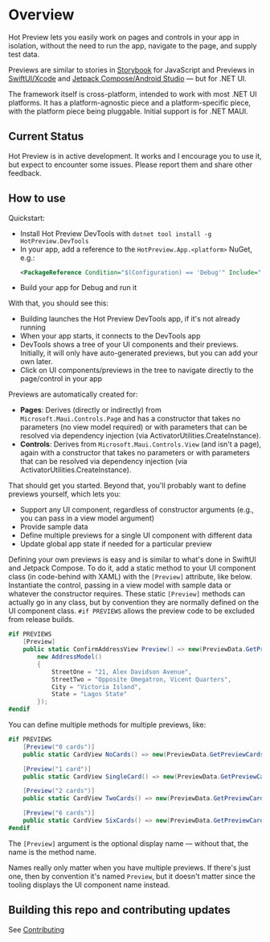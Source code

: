# Overview

Hot Preview lets you easily work on pages and controls in your app in isolation, without the
need to run the app, navigate to the page, and supply test data.

Previews are similar to stories in [Storybook](https://storybook.js.org/) for JavaScript and Previews in
[SwiftUI/Xcode](https://developer.apple.com/documentation/xcode/previewing-your-apps-interface-in-xcode)
and [Jetpack Compose/Android Studio](https://developer.android.com/develop/ui/compose/tooling/previews) —
but for .NET UI.

The framework itself is cross-platform, intended to work with most .NET UI platforms.
It has a platform-agnostic piece and a platform-specific piece, with the platform piece being pluggable.
Initial support is for .NET MAUI.

## Current Status

Hot Preview is in active development. It works and I encourage you to use it, but
expect to encounter some issues. Please report them and share other feedback.

## How to use

Quickstart:

- Install Hot Preview DevTools with `dotnet tool install -g HotPreview.DevTools`
- In your app, add a reference to the `HotPreview.App.<platform>` NuGet, e.g.:
    ```XML
    <PackageReference Condition="$(Configuration) == 'Debug'" Include="HotPreview.App.Maui" Version="..." />
    ```
- Build your app for Debug and run it

With that, you should see this:
- Building launches the Hot Preview DevTools app, if it's not already running
- When your app starts, it connects to the DevTools app
- DevTools shows a tree of your UI components and their previews. Initially, it will only have auto-generated previews, but you can add your own later.
- Click on UI components/previews in the tree to navigate directly to the page/control in your app

Previews are automatically created for:

- **Pages**: Derives (directly or indirectly) from `Microsoft.Maui.Controls.Page` and has a constructor that takes no parameters (no view model required) or with parameters that can be resolved via dependency injection (via ActivatorUtilities.CreateInstance).
- **Controls**: Derives from `Microsoft.Maui.Controls.View` (and isn't a page), again with a constructor that takes no parameters or with parameters that can be resolved via dependency injection (via ActivatorUtilities.CreateInstance).

That should get you started. Beyond that, you'll probably want to define previews yourself, which lets you:

- Support any UI component, regardless of constructor arguments (e.g., you can pass in a view model argument)
- Provide sample data
- Define multiple previews for a single UI component with different data
- Update global app state if needed for a particular preview

Defining your own previews is easy and is similar to what's done in SwiftUI and Jetpack Compose. To do it, add a static method to your UI component class (in code-behind with XAML) with the `[Preview]` attribute, like below. Instantiate the control, passing in a view model with sample data or whatever the constructor requires. These static `[Preview]` methods can actually go in any class, but by convention they are normally defined on the UI component class. `#if PREVIEWS` allows the preview code to be excluded from release builds.

```C#
#if PREVIEWS
    [Preview]
    public static ConfirmAddressView Preview() => new(PreviewData.GetPreviewProducts(1), new DeliveryTypeModel(),
        new AddressModel()
        {
            StreetOne = "21, Alex Davidson Avenue",
            StreetTwo = "Opposite Omegatron, Vicent Quarters",
            City = "Victoria Island",
            State = "Lagos State"
        });
#endif
```

You can define multiple methods for multiple previews, like:

```C#
#if PREVIEWS
    [Preview("0 cards")]
    public static CardView NoCards() => new(PreviewData.GetPreviewCards(0));

    [Preview("1 card")]
    public static CardView SingleCard() => new(PreviewData.GetPreviewCards(1));

    [Preview("2 cards")]
    public static CardView TwoCards() => new(PreviewData.GetPreviewCards(2));

    [Preview("6 cards")]
    public static CardView SixCards() => new(PreviewData.GetPreviewCards(6));
#endif
```

The `[Preview]` argument is the optional display name — without that, the name
is the method name.

Names really only matter when you have multiple previews. If there's just one,
then by convention it's named `Preview`, but it doesn't matter since the tooling
displays the UI component name instead.

## Building this repo and contributing updates

See [Contributing](CONTRIBUTING.md)
